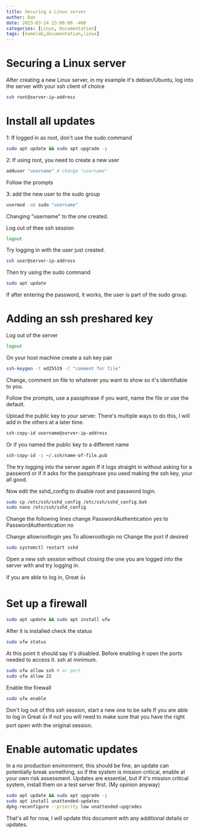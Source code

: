 ```yaml
---
title: Securing a Linux server
author: Dan
date: 2023-03-24 23:00:00 -400
categories: [Linux, Documentation]
tags: [homelab,documentation,linux]
---
```



# Securing a Linux server
After creating a new Linux server, in my example it's debian/Ubuntu, log into the server with your ssh client of choice

```bash
ssh root@server-ip-address
```

# Install all updates

1: If logged in as root, don't use the sudo command 
```bash
sudo apt update && sudo apt upgrade -y
```
2: If using root, you need to create a new user
```bash
adduser "username" # change "username" 
```
Follow the prompts

3: add the new user to the sudo group
```bash
usermod -aG sudo "username"
```
Changing "username" to the one created.

Log out of thee ssh session
```bash
logout
```

Try logging in with the user just created.

```bash
ssh user@server-ip-address
```

Then try using the sudo command
```bash
sudo apt update
```

If after entering the password, it works, the user is part of the sudo group.

# Adding an ssh preshared key

Log out of the server
```bash
logout
```

On your host machine create a ssh key pair

```bash
ssh-keygen -t ed25519 -C "comment for file"
```

Change, comment on file to whatever you want to show so it's identifiable to you.

Follow the prompts, use a passphrase if you want, name the file or use the default.

Upload the public key to your server. There's multiple ways to do this, I will add in the others at a later time.

```bash
ssh-copy-id username@server-ip-address
```

Or if you named the public key to a different name 

```bash
ssh-copy-id -i ~/.ssh/name-of-file.pub
```

The try logging into the server again
If it logs straight in without asking for a password or if it asks for the passphrase you used making the ssh key, your all good.

Now edit the sshd_config to disable root and password login.

```bash
sudo cp /etc/ssh/sshd_config /etc/ssh/sshd_config.bak
sudo nano /etc/ssh/sshd_config
```
Change the following lines
change 
PasswordAuthentication yes 
to PasswordAuthentication no

Change
allowrootlogin yes
To allowrootlogin no
Change the port if desired

```bash
sudo systemctl restart sshd
```
Open a new ssh session without closing the one you are logged into the server with and try logging in.

If you are able to log in, Great 👍

# Set up a firewall

```bash
sudo apt update && sudo apt install ufw
```
After it is installed check the status

```bash
sudo ufw status
```
At this point it should say it's disabled.
Before enabling it open the ports needed to access it. ssh at minimum.

```bash
sudo ufw allow ssh # or port
sudo ufw allow 22
```
Enable the firewall
```bash
sudo ufw enable
```

Don't log out of this ssh session, start a new one to be safe
If you are able to log in Great 👍 if not you will need to make sure that you have the right port open with the original session.

# Enable automatic updates

In a no production environment, this should be fine, an update can potentially break something, so if the system is mission critical, enable at your own risk assessment.
Updates are essential, but if it's mission critical system, install them on a test server first.
(My opinion anyway)

```bash
sudo apt update && sudo apt upgrade -y
sudo apt install unattended-updates
dpkg-reconfigure --priority low unattended-upgrades
```

That's all for now, I will update this document with any additional details or updates.

